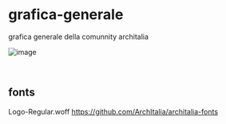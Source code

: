 # grafica-generale
grafica generale della comunnity architalia

![image](https://github.com/ArchItalia/grafica-generale/assets/117321045/b82a6517-fe45-4d9e-8877-15a1d0e31d1a)


<br>

## fonts

Logo-Regular.woff
https://github.com/ArchItalia/architalia-fonts















